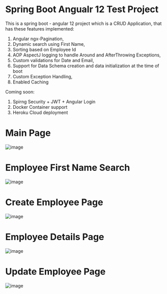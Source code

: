# Spring Boot Angualr 12 Test Project
This is a spring boot - angular 12 project which is a CRUD Application, that has these features implemented:
1. Angular ngx-Pagination, 
2. Dynamic search using First Name, 
3. Sorting based on Employee Id
4. AOP AspectJ logging to handle Around and AfterThrowing Exceptions, 
5. Custom validations for Date and Email,
6. Support for Data Schema creation and data initialization at the time of boot 
7. Custom Exception Handling,
8. Enabled Caching

Coming soon:
1. Spirng Security + JWT + Angular Login
2. Docker Container support
3. Heroku Cloud deployment

# Main Page
![image](https://user-images.githubusercontent.com/10706953/126323291-1748df78-2f82-4ce2-8c77-be305ebc71d1.png)

# Employee First Name Search
![image](https://user-images.githubusercontent.com/10706953/126323709-f6c31c61-2324-42ee-aa78-cbb476f2ac54.png)

# Create Employee Page
![image](https://user-images.githubusercontent.com/10706953/126323436-e39a6f38-c30d-43ae-a396-dbdcebb5b6fb.png)

# Employee Details Page
![image](https://user-images.githubusercontent.com/10706953/126323510-1a3bfa17-e487-4729-92ae-f2becec39391.png)

# Update Employee Page
![image](https://user-images.githubusercontent.com/10706953/126323585-d63d80d5-9c5b-4508-8cc5-2f43d0d18865.png)
